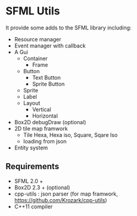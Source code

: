 SFML Utils
==========

It provide some adds to the SFML library including:

* Resource manager
* Event manager with callback
* A Gui
  * Container
    * Frame
  * Button
    * Text Button
    * Sprite Button
  * Sprite
  * Label
  * Layout
    * Vertical
    * Horizontal
* Box2D debugDraw (optional)
* 2D tile map framwork
  * Tile Hexa, Hexa iso, Square, Sqare Iso
  * loading from json
* Entity system

Requirements
------------

* SFML 2.0 +
* Box2D 2.3 + (optional)
* cpp-utils : json parser (for map framwork, https://github.com/Krozark/cpp-utils)
* C++11 compiler
